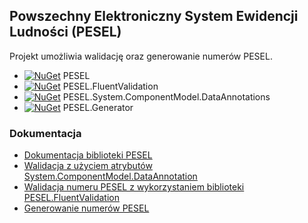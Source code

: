 ﻿## Powszechny Elektroniczny System Ewidencji Ludności (PESEL) 
Projekt umożliwia walidację oraz generowanie numerów PESEL.

- [![NuGet](https://img.shields.io/nuget/v/PESEL.svg)](https://www.nuget.org/packages/PESEL/)  PESEL
- [![NuGet](https://img.shields.io/nuget/v/PESEL.FluentValidation.svg)](https://www.nuget.org/packages/PESEL.FluentValidation/) PESEL.FluentValidation
- [![NuGet](https://img.shields.io/nuget/v/PESEL.System.ComponentModel.DataAnnotations.svg)](https://www.nuget.org/packages/PESEL.System.ComponentModel.DataAnnotations/) PESEL.System.ComponentModel.DataAnnotations
- [![NuGet](https://img.shields.io/nuget/v/PESEL.Generator.svg)](https://www.nuget.org/packages/PESEL.Generator/) PESEL.Generator

### Dokumentacja
- [Dokumentacja biblioteki PESEL](https://github.com/asienicki/PESEL/blob/master/PESEL/readme.md)
- [Walidacja z użyciem atrybutów System.ComponentModel.DataAnnotation](https://github.com/asienicki/PESEL/blob/master/PESEL.System.ComponentModel.DataAnnotations/readME.md)
- [Walidacja numeru PESEL z wykorzystaniem biblioteki PESEL.FluentValidation](https://github.com/asienicki/PESEL/blob/master/PESEL.FluentValidation/readME.md)
- [Generowanie numerów PESEL](https://github.com/asienicki/PESEL/blob/master/PESEL.Generator/readME.md)
